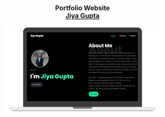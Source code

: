 <h2 align="center">
  Portfolio Website<br/>
  <a href="https://jiya-porfolio.netlify.app/" target="_blank">Jiya Gupta</a>
</h2>
<div align="center">
  <img alt="Demo" src="./images/profile_image.png" />
</div>



